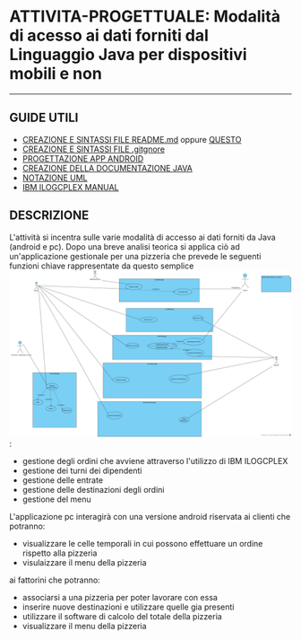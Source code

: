 # ATTIVITA-PROGETTUALE: Modalità di acesso ai dati forniti dal Linguaggio Java per dispositivi mobili e non
***
## GUIDE UTILI
* [CREAZIONE E SINTASSI FILE README.md](https://lorenzoneri.com/come-scrivere-un-readme/) oppure [QUESTO](https://www.ionos.it/digitalguide/siti-web/programmazione-del-sito-web/file-readme/)
* [CREAZIONE E SINTASSI FILE .gitgnore](https://git-scm.com/docs/gitignore#_pattern_format)
* [PROGETTAZIONE APP ANDROID](https://www.html.it/guide/guida-android/)
* [CREAZIONE DELLA DOCUMENTAZIONE JAVA](https://person.dibris.unige.it/magillo-paola/P2_SMID04/lez11.html)
* [NOTAZIONE UML](https://www.tutorialspoint.com/uml/uml_basic_notations.htm)
* [IBM ILOGCPLEX MANUAL](https://www.ibm.com/docs/en/SSSA5P_12.8.0/ilog.odms.studio.help/pdf/usrcplex.pdf)

## DESCRIZIONE
L'attività si incentra sulle varie modalità di accesso ai dati forniti da Java (android e pc). Dopo una breve analisi teorica si applica ciò ad un'applicazione gestionale per una pizzeria che prevede le seguenti funzioni chiave rappresentate da questo semplice ![use-case diagram](UML/UseCaseDiagramMyPizzeira.jpg):
* gestione degli ordini che avviene attraverso l'utilizzo di IBM ILOGCPLEX
* gestione dei turni dei dipendenti
* gestione delle entrate 
* gestione delle destinazioni degli ordini
* gestione del menu

L'applicazione pc interagirà con una versione android riservata ai clienti che potranno:
* visualizzare le celle temporali in cui possono effettuare un ordine rispetto alla pizzeria
* visulaizzare il menu della pizzeria

ai fattorini che potranno:
* associarsi a una pizzeria per poter lavorare con essa
* inserire nuove destinazioni e utilizzare quelle gia presenti 
* utilizzare il software di calcolo del totale della pizzeria 
* visualizzare il menu della pizzeria



